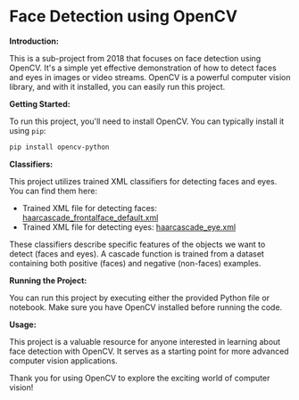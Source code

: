 # Face Detection using OpenCV


**Introduction:**

This is a sub-project from 2018 that focuses on face detection using OpenCV. It's a simple yet effective demonstration of how to detect faces and eyes in images or video streams. OpenCV is a powerful computer vision library, and with it installed, you can easily run this project.

**Getting Started:**

To run this project, you'll need to install OpenCV. You can typically install it using `pip`:

```bash
pip install opencv-python
```

**Classifiers:**

This project utilizes trained XML classifiers for detecting faces and eyes. You can find them here:

- Trained XML file for detecting faces: [haarcascade_frontalface_default.xml](https://github.com/Itseez/opencv/blob/master/data/haarcascades/haarcascade_frontalface_default.xml)
- Trained XML file for detecting eyes: [haarcascade_eye.xml](https://github.com/Itseez/opencv/blob/master/data/haarcascades/haarcascade_eye.xml)

These classifiers describe specific features of the objects we want to detect (faces and eyes). A cascade function is trained from a dataset containing both positive (faces) and negative (non-faces) examples.

**Running the Project:**

You can run this project by executing either the provided Python file or notebook. Make sure you have OpenCV installed before running the code.

**Usage:**

This project is a valuable resource for anyone interested in learning about face detection with OpenCV. It serves as a starting point for more advanced computer vision applications.

Thank you for using OpenCV to explore the exciting world of computer vision!
